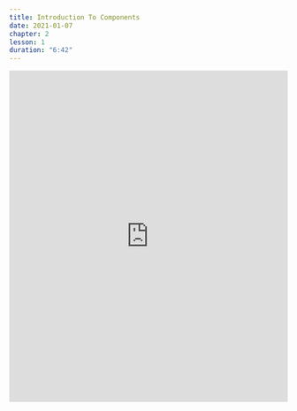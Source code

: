 ```yaml
---
title: Introduction To Components
date: 2021-01-07
chapter: 2
lesson: 1
duration: "6:42"
---
```


<iframe width="100%" height="600" src="https://www.youtube.com/embed/xgnBBlKOpns?list=PLlvgXQiqkT5A2fSW2ZQzZhOsXf0353PeB" title="YouTube video player" frameborder="0" allow="accelerometer; autoplay; clipboard-write; encrypted-media; gyroscope; picture-in-picture" allowfullscreen></iframe>